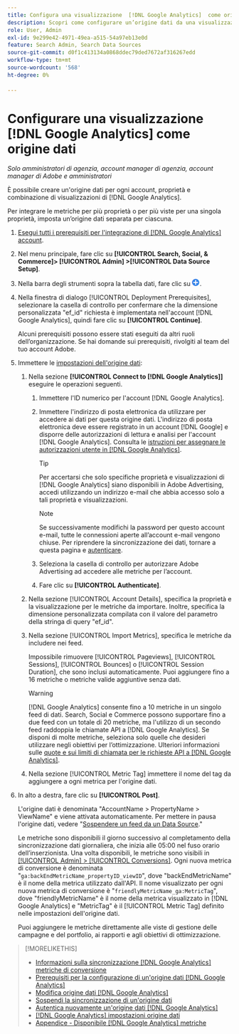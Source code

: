 ```yaml
---
title: Configura una visualizzazione  [!DNL Google Analytics]  come origine dati
description: Scopri come configurare un’origine dati da una visualizzazione  [!DNL Google Analytics] .
role: User, Admin
exl-id: 9e299e42-4971-49ea-a515-54a97eb13e0d
feature: Search Admin, Search Data Sources
source-git-commit: d0f1c413134a0868ddec79ded7672af316267edd
workflow-type: tm+mt
source-wordcount: '568'
ht-degree: 0%

---
```


# Configurare una visualizzazione [!DNL Google Analytics] come origine dati

*Solo amministratori di agenzia, account manager di agenzia, account manager di Adobe e amministratori*

È possibile creare un&#39;origine dati per ogni account, proprietà e combinazione di visualizzazioni di [!DNL Google Analytics].

Per integrare le metriche per più proprietà o per più viste per una singola proprietà, imposta un’origine dati separata per ciascuna.

1. [Esegui tutti i prerequisiti per l&#39;integrazione di  [!DNL Google Analytics] account](data-source-prerequisites.md).

1. Nel menu principale, fare clic su **[!UICONTROL Search, Social, & Commerce]> [!UICONTROL Admin] >[!UICONTROL Data Source Setup]**.

1. Nella barra degli strumenti sopra la tabella dati, fare clic su ![Crea](/help/search-social-commerce/assets/add.png "Crea").

1. Nella finestra di dialogo [!UICONTROL Deployment Prerequisites], selezionare la casella di controllo per confermare che la dimensione personalizzata &quot;ef_id&quot; richiesta è implementata nell&#39;account [!DNL Google Analytics], quindi fare clic su **[!UICONTROL Continue]**.

   Alcuni prerequisiti possono essere stati eseguiti da altri ruoli dell’organizzazione. Se hai domande sui prerequisiti, rivolgiti al team del tuo account Adobe.

1. Immettere le [impostazioni dell&#39;origine dati](data-source-settings.md):

   1. Nella sezione **[!UICONTROL Connect to [!DNL Google Analytics]]** eseguire le operazioni seguenti.

      1. Immettere l&#39;ID numerico per l&#39;account [!DNL Google Analytics].

      1. Immettere l&#39;indirizzo di posta elettronica da utilizzare per accedere ai dati per questa origine dati. L&#39;indirizzo di posta elettronica deve essere registrato in un account [!DNL Google] e disporre delle autorizzazioni di lettura e analisi per l&#39;account [!DNL Google Analytics]. Consulta le [istruzioni per assegnare le autorizzazioni utente in [!DNL Google Analytics]](https://support.google.com/analytics/answer/9305587).

         >[!TIP]
         >
         >Per accertarsi che solo specifiche proprietà e visualizzazioni di [!DNL Google Analytics] siano disponibili in Adobe Advertising, accedi utilizzando un indirizzo e-mail che abbia accesso solo a tali proprietà e visualizzazioni.

         >[!NOTE]
         >
         >Se successivamente modifichi la password per questo account e-mail, tutte le connessioni aperte all’account e-mail vengono chiuse. Per riprendere la sincronizzazione dei dati, tornare a questa pagina e [autenticare](data-source-reauthenticate.md).

      1. Seleziona la casella di controllo per autorizzare Adobe Advertising ad accedere alle metriche per l’account.

      1. Fare clic su **[!UICONTROL Authenticate]**.

   1. Nella sezione [!UICONTROL Account Details], specifica la proprietà e la visualizzazione per le metriche da importare. Inoltre, specifica la dimensione personalizzata compilata con il valore del parametro della stringa di query &quot;ef_id&quot;.

   1. Nella sezione [!UICONTROL Import Metrics], specifica le metriche da includere nei feed.

      Impossibile rimuovere [!UICONTROL Pageviews], [!UICONTROL Sessions], [!UICONTROL Bounces] o [!UICONTROL Session Duration], che sono inclusi automaticamente. Puoi aggiungere fino a 16 metriche o metriche valide aggiuntive senza dati.

      >[!WARNING]
      >
      >[!DNL Google Analytics] consente fino a 10 metriche in un singolo feed di dati. Search, Social e Commerce possono supportare fino a due feed con un totale di 20 metriche, ma l&#39;utilizzo di un secondo feed raddoppia le chiamate API a [!DNL Google Analytics]. Se disponi di molte metriche, seleziona solo quelle che desideri utilizzare negli obiettivi per l’ottimizzazione. Ulteriori informazioni sulle [quote e sui limiti di chiamata per le richieste API a  [!DNL Google Analytics]](https://developers.google.com/analytics/devguides/reporting/core/v4/limits-quotas).

   1. Nella sezione [!UICONTROL Metric Tag] immettere il nome del tag da aggiungere a ogni metrica per l&#39;origine dati.

1. In alto a destra, fare clic su **[!UICONTROL Post]**.

   L&#39;origine dati è denominata &quot;AccountName > PropertyName > ViewName&quot; e viene attivata automaticamente. Per mettere in pausa l&#39;origine dati, vedere &quot;[Sospendere un feed da un Data Source](data-source-pause.md).&quot;

   Le metriche sono disponibili il giorno successivo al completamento della sincronizzazione dati giornaliera, che inizia alle 05:00 nel fuso orario dell’inserzionista. Una volta disponibili, le metriche sono visibili in [[!UICONTROL Admin] > [!UICONTROL Conversions]](/help/search-social-commerce/admin/conversion-metrics/conversion-metric-about.md). Ogni nuova metrica di conversione è denominata &quot;`ga:backEndMetricName_propertyID_viewID`&quot;, dove &quot;backEndMetricName&quot; è il nome della metrica utilizzato dall&#39;API. Il nome visualizzato per ogni nuova metrica di conversione è &quot;`friendlyMetricName_ga:MetricTag`&quot;, dove &quot;friendlyMetricName&quot; è il nome della metrica visualizzato in [!DNL Google Analytics] e &quot;MetricTag&quot; è il [!UICONTROL Metric Tag] definito nelle impostazioni dell&#39;origine dati.

   Puoi aggiungere le metriche direttamente alle viste di gestione delle campagne e del portfolio, ai rapporti e agli obiettivi di ottimizzazione.

>[!MORELIKETHIS]
>
>* [Informazioni sulla sincronizzazione [!DNL Google Analytics] metriche di conversione](data-source-about.md)
>* [Prerequisiti per la configurazione di un&#39;origine dati [!DNL Google Analytics] ](data-source-prerequisites.md)
>* [Modifica origine dati [!DNL Google Analytics] ](data-source-edit.md)
>* [Sospendi la sincronizzazione di un&#39;origine dati](data-source-pause.md)
>* [Autentica nuovamente un&#39;origine dati [!DNL Google Analytics] ](data-source-reauthenticate.md)
>* [[!DNL Google Analytics] impostazioni origine dati](data-source-settings.md)
>* [Appendice - Disponibile [!DNL Google Analytics] metriche](data-source-ga-metrics.md)
